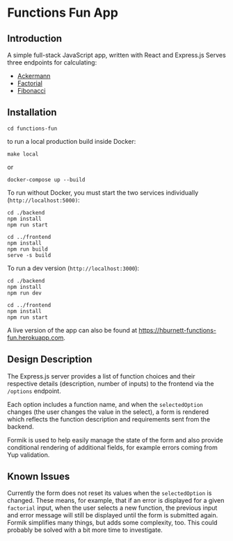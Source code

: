 # Functions Fun App

## Introduction
A simple full-stack JavaScript app, written with React and Express.js
Serves three endpoints for calculating:

 - [Ackermann](https://en.wikipedia.org/wiki/Ackermann_function) 
 - [Factorial](https://en.wikipedia.org/wiki/Factorial)
 - [Fibonacci](https://en.wikipedia.org/wiki/Fibonacci_number)



## Installation

 `cd functions-fun`
 
 to run a local production build inside Docker:
 

    make local

or

    docker-compose up --build

To run without Docker, you must start the two services individually (`http://localhost:5000)`:

    cd ./backend
    npm install
    npm run start
    
    cd ../frontend
    npm install
    npm run build
    serve -s build

To run a dev version (`http://localhost:3000`):

    cd ./backend
    npm install
    npm run dev
    
    cd ../frontend
    npm install
    npm run start

A live version of the app can also be found at https://hburnett-functions-fun.herokuapp.com.

## Design Description
The Express.js server provides a list of function choices and their respective details (description, number of inputs) to the frontend via the `/options` endpoint. 

Each option includes a function name, and when the `selectedOption` changes (the user changes the value in the select), a form is rendered which reflects the function description and requirements sent from the backend.

Formik is used to help easily manage the state of the form and also provide conditional rendering of additional fields, for example errors coming from Yup validation. 

## Known Issues
Currently the form does not reset its values when the `selectedOption` is changed. These means, for example, that if an error is displayed for a given `factorial` input, when the user selects a new function, the previous input and error message will still be displayed until the form is submitted again.
Formik simplifies many things, but adds some complexity, too. This could probably be solved with a bit more time to investigate.